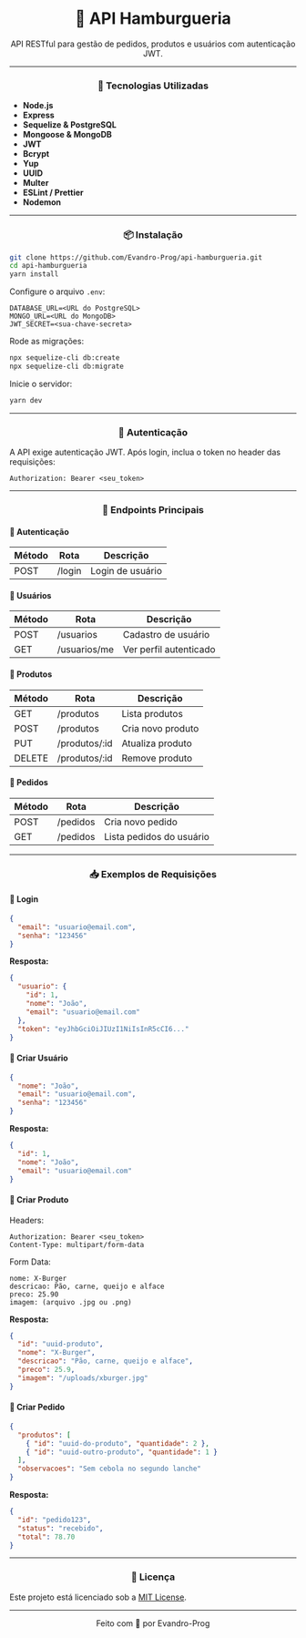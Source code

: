 <div align="center">
  <h1>🍔 API Hamburgueria</h1>
  <p>API RESTful para gestão de pedidos, produtos e usuários com autenticação JWT.</p>
</div>

---

<div align="center">

### 🚀 Tecnologias Utilizadas

</div>

- **Node.js**
- **Express**
- **Sequelize & PostgreSQL**
- **Mongoose & MongoDB**
- **JWT**
- **Bcrypt**
- **Yup**
- **UUID**
- **Multer**
- **ESLint / Prettier**
- **Nodemon**

---

<div align="center">

### 📦 Instalação

</div>

```bash
git clone https://github.com/Evandro-Prog/api-hamburgueria.git
cd api-hamburgueria
yarn install
```

Configure o arquivo `.env`:

```
DATABASE_URL=<URL do PostgreSQL>
MONGO_URL=<URL do MongoDB>
JWT_SECRET=<sua-chave-secreta>
```

Rode as migrações:

```bash
npx sequelize-cli db:create
npx sequelize-cli db:migrate
```

Inicie o servidor:

```bash
yarn dev
```

---

<div align="center">

### 🔐 Autenticação

</div>

A API exige autenticação JWT. Após login, inclua o token no header das requisições:

```
Authorization: Bearer <seu_token>
```

---

<div align="center">

### 📌 Endpoints Principais

</div>

#### 🔑 Autenticação

| Método | Rota     | Descrição        |
|--------|----------|------------------|
| POST   | /login   | Login de usuário |

#### 👤 Usuários

| Método | Rota         | Descrição               |
|--------|--------------|--------------------------|
| POST   | /usuarios    | Cadastro de usuário      |
| GET    | /usuarios/me | Ver perfil autenticado   |

#### 🍔 Produtos

| Método | Rota          | Descrição                |
|--------|---------------|---------------------------|
| GET    | /produtos     | Lista produtos            |
| POST   | /produtos     | Cria novo produto         |
| PUT    | /produtos/:id | Atualiza produto          |
| DELETE | /produtos/:id | Remove produto            |

#### 🛒 Pedidos

| Método | Rota      | Descrição           |
|--------|-----------|----------------------|
| POST   | /pedidos  | Cria novo pedido     |
| GET    | /pedidos  | Lista pedidos do usuário |

---

<div align="center">

### 📥 Exemplos de Requisições

</div>

#### 🔑 Login

```json
{
  "email": "usuario@email.com",
  "senha": "123456"
}
```

**Resposta:**

```json
{
  "usuario": {
    "id": 1,
    "nome": "João",
    "email": "usuario@email.com"
  },
  "token": "eyJhbGciOiJIUzI1NiIsInR5cCI6..."
}
```

#### 👤 Criar Usuário

```json
{
  "nome": "João",
  "email": "usuario@email.com",
  "senha": "123456"
}
```

**Resposta:**

```json
{
  "id": 1,
  "nome": "João",
  "email": "usuario@email.com"
}
```

#### 🍔 Criar Produto

Headers:

```
Authorization: Bearer <seu_token>
Content-Type: multipart/form-data
```

Form Data:

```
nome: X-Burger
descricao: Pão, carne, queijo e alface
preco: 25.90
imagem: (arquivo .jpg ou .png)
```

**Resposta:**

```json
{
  "id": "uuid-produto",
  "nome": "X-Burger",
  "descricao": "Pão, carne, queijo e alface",
  "preco": 25.9,
  "imagem": "/uploads/xburger.jpg"
}
```

#### 🛒 Criar Pedido

```json
{
  "produtos": [
    { "id": "uuid-do-produto", "quantidade": 2 },
    { "id": "uuid-outro-produto", "quantidade": 1 }
  ],
  "observacoes": "Sem cebola no segundo lanche"
}
```

**Resposta:**

```json
{
  "id": "pedido123",
  "status": "recebido",
  "total": 78.70
}
```

---

<div align="center">

### 📄 Licença

</div>

Este projeto está licenciado sob a [MIT License](LICENSE).

---

<div align="center">
  Feito com 💚 por Evandro-Prog
</div>
